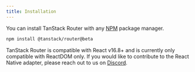 ```yaml
---
title: Installation
---
```


You can install TanStack Router with any [NPM](https://npmjs.com) package manager.

```sh
npm install @tanstack/router@beta
```

TanStack Router is compatible with React v16.8+ and is currently only compatible with ReactDOM only. If you would like to contribute to the React Native adapter, please reach out to us on [Discord](https://tlinz.com/discord).
